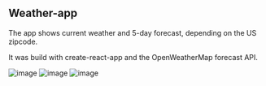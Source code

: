 ## Weather-app

The app shows current weather and 5-day forecast, depending on the US zipcode.

It was build with create-react-app and the OpenWeatherMap forecast API. 

![image](https://user-images.githubusercontent.com/26104823/51363000-f2fa6b80-1aa3-11e9-8fb1-c114f9fe8896.jpg)
![image](https://user-images.githubusercontent.com/26104823/51432625-a67c7080-1c08-11e9-81f5-72c09a16c034.png)
![image](https://user-images.githubusercontent.com/26104823/51446140-dea0b380-1cdb-11e9-8e32-55692524547d.png)


